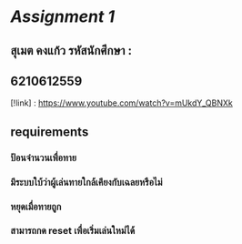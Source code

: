 

# *Assignment 1*


## สุเมต คงแก้ว รหัสนักศึกษา : 
## 6210612559
[!link] : https://www.youtube.com/watch?v=mUkdY_QBNXk

## requirements
### ป้อนจำนวนเพื่อทาย
### มีระบบใบ้ว่าผู้เล่นทายใกล้เคียงกับเฉลยหรือไม่
### หยุดเมื่อทายถูก
### สามารถกด reset เพื่อเริ่มเล่นใหม่ได้
